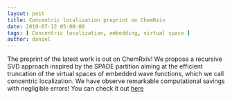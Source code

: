 ```yaml
---
layout: post
title: Concentric localization preprint on ChemRxiv
date: 2019-07-12 05:00:00
tags: [ Concentric localization, embedding, virtual space ]
author: daniel
---
```

<p> The preprint of the latest work is out on ChemRxiv! We propose a recursive SVD approach inspired by the SPADE partition aiming at the efficient truncation of the virtual spaces of embedded wave functions, which we call concentric localization. We have observe remarkable computational savings with negligible errors! You can check it out <a href="https://chemrxiv.org/articles/Simple_and_Efficient_Truncation_of_Virtual_Spaces_in_Embedded_Wave_Functions_via_Concentric_Localization/8846108/1">here</a> </p>
